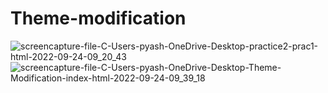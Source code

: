 # Theme-modification
![screencapture-file-C-Users-pyash-OneDrive-Desktop-practice2-prac1-html-2022-09-24-09_20_43](https://user-images.githubusercontent.com/113104316/192079596-681a17bc-9305-4e04-bc19-ea523a287761.png)
![screencapture-file-C-Users-pyash-OneDrive-Desktop-Theme-Modification-index-html-2022-09-24-09_39_18](https://user-images.githubusercontent.com/113104316/192079598-147fe8b4-e310-4cb7-baa3-67b39b87b3d7.png)
